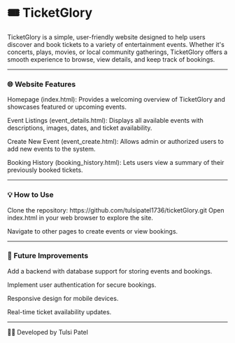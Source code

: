 <h1>🎟️ TicketGlory </h1>
TicketGlory is a simple, user-friendly website designed to help users discover and book tickets to a variety of entertainment events. Whether it's concerts, plays, movies, or local community gatherings, TicketGlory offers a smooth experience to browse, view details, and keep track of bookings.

---

<h3>🌐 Website Features </h3>
Homepage (index.html):
Provides a welcoming overview of TicketGlory and showcases featured or upcoming events.

Event Listings (event_details.html):
Displays all available events with descriptions, images, dates, and ticket availability.

Create New Event (event_create.html):
Allows admin or authorized users to add new events to the system.

Booking History (booking_history.html):
Lets users view a summary of their previously booked tickets.

---

<h3>💡 How to Use </h3>
Clone the repository: https://github.com/tulsipatel1736/ticketGlory.git
Open index.html in your web browser to explore the site.

Navigate to other pages to create events or view bookings.

---

<h3> 🚀 Future Improvements</h3>
Add a backend with database support for storing events and bookings.

Implement user authentication for secure bookings.

Responsive design for mobile devices.

Real-time ticket availability updates.

---
👩‍💻 Developed by
Tulsi Patel
